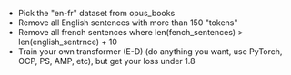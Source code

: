 - Pick the "en-fr" dataset from opus_books
- Remove all English sentences with more than 150 "tokens"
- Remove all french sentences where len(fench_sentences) > len(english_sentrnce) + 10
- Train your own transformer (E-D) (do anything you want, use PyTorch, OCP, PS, AMP, etc), but get your loss under 1.8

